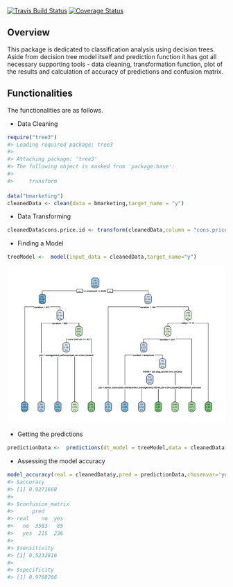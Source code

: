 
<!-- README.md is generated from README.Rmd. Please edit that file -->

[![Travis Build
Status](https://travis-ci.org/Quantargo/bmarketing.svg?branch=master)](https://travis-ci.org/Quantargo/bmarketing)
[![Coverage
Status](https://img.shields.io/codecov/c/github/Quantargo/bmarketing/master.svg)](https://codecov.io/github/Quantargo/bmarketing?branch=master)

## Overview

This package is dedicated to classification analysis using decision
trees. Aside from decision tree model itself and prediction function it
has got all necessary supporting tools - data cleaning, transformation
function, plot of the results and calculation of accuracy of predictions
and confusion matrix.

## Functionalities

The functionalities are as follows.

  - Data Cleaning

<!-- end list -->

``` r
require("tree3")
#> Loading required package: tree3
#> 
#> Attaching package: 'tree3'
#> The following object is masked from 'package:base':
#> 
#>     transform

data("bmarketing")
cleanedData <- clean(data = bmarketing,target_name = "y")
```

  - Data
Transforming

<!-- end list -->

``` r
cleanedData$cons.price.id <- transform(cleanedData,column = "cons.price.idx")
```

  - Finding a Model

<!-- end list -->

``` r
treeModel <-  model(input_data = cleanedData,target_name="y")
```

![](man/figures/README-unnamed-chunk-4-1.png)<!-- -->

  - Getting the predictions

<!-- end list -->

``` r
predictionData <-  predictions(dt_model = treeModel,data = cleanedData)
```

  - Assessing the model
accuracy

<!-- end list -->

``` r
model_accuracy(real = cleanedData$y,pred = predictionData,chosenvar='yes')
#> $accuracy
#> [1] 0.9271668
#> 
#> $confusion_matrix
#>      pred
#> real    no  yes
#>   no  3583   85
#>   yes  215  236
#> 
#> $sensitivity
#> [1] 0.5232816
#> 
#> $specificity
#> [1] 0.9768266
```
